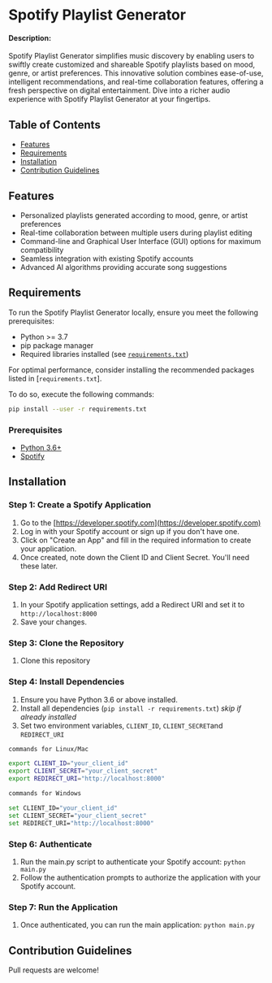 # Spotify Playlist Generator

#### Description:
 Spotify Playlist Generator simplifies music discovery by enabling users to swiftly create customized and shareable Spotify playlists based on mood, genre, or artist preferences. This innovative solution combines ease-of-use, intelligent recommendations, and real-time collaboration features, offering a fresh perspective on digital entertainment. Dive into a richer audio experience with Spotify Playlist Generator at your fingertips.

## Table of Contents
- [Features](#features)
- [Requirements](#requirements)
- [Installation](#installation)
- [Contribution Guidelines](#contribution-guidelines)


<a name="features"></a>
## Features
- Personalized playlists generated according to mood, genre, or artist preferences
- Real-time collaboration between multiple users during playlist editing
- Command-line and Graphical User Interface (GUI) options for maximum compatibility
- Seamless integration with existing Spotify accounts
- Advanced AI algorithms providing accurate song suggestions

<a name="requirements"></a>
## Requirements
To run the Spotify Playlist Generator locally, ensure you meet the following prerequisites:

- Python >= 3.7
- pip package manager
- Required libraries installed (see [`requirements.txt`](./requirements.txt))

For optimal performance, consider installing the recommended packages listed in [`requirements.txt`].

To do so, execute the following commands:

```bash
pip install --user -r requirements.txt
```


### Prerequisites

- [Python 3.6+](https://www.python.org/downloads/)
- [Spotify](https://www.spotify.com/)



<a name="installation"></a>
## Installation

### Step 1: Create a Spotify Application
1. Go to the  [https://developer.spotify.com](https://developer.spotify.com)
2. Log in with your Spotify account or sign up if you don't have one.
3. Click on "Create an App" and fill in the required information to create your application.
4. Once created, note down the Client ID and Client Secret. You'll need these later.

### Step 2: Add Redirect URI
1. In your Spotify application settings, add a Redirect URI and set it to `http://localhost:8000`
2. Save your changes.
   
### Step 3: Clone the Repository
1. Clone this repository
   
### Step 4: Install Dependencies
1. Ensure you have Python 3.6 or above installed.
2. Install all dependencies (`pip install -r requirements.txt`) *skip if already installed* 
3. Set two environment variables, `CLIENT_ID`, `CLIENT_SECRET`and `REDIRECT_URI`
```bash
commands for Linux/Mac

export CLIENT_ID="your_client_id"
export CLIENT_SECRET="your_client_secret"
export REDIRECT_URI="http://localhost:8000"
```
```bash
commands for Windows

set CLIENT_ID="your_client_id"
set CLIENT_SECRET="your_client_secret"
set REDIRECT_URI="http://localhost:8000"

```

### Step 6: Authenticate
1. Run the main.py script to authenticate your Spotify account: `python main.py`
2. Follow the authentication prompts to authorize the application with your Spotify account.

### Step 7: Run the Application
1. Once authenticated, you can run the main application: `python main.py`


<a name="contribution-guidelines"></a>
## Contribution Guidelines
Pull requests are welcome!
